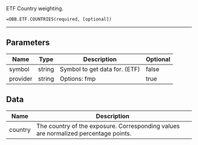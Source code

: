 <!-- markdownlint-disable MD041 -->

ETF Country weighting.

```excel wordwrap
=OBB.ETF.COUNTRIES(required, [optional])
```

---

## Parameters

| Name | Type | Description | Optional |
| ---- | ---- | ----------- | -------- |
| symbol | string | Symbol to get data for. (ETF) | false |
| provider | string | Options: fmp | true |

## Data

| Name | Description |
| ---- | ----------- |
| country | The country of the exposure.  Corresponding values are normalized percentage points.  |
